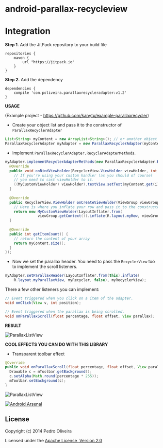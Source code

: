 android-parallax-recycleview
============================

**Integration**
====

**Step 1.** Add the JitPack repository to your build file

   	repositories {
   	    maven {
   	        url "https://jitpack.io"
   	    }
   	}
   	
**Step 2.** Add the dependency

    dependencies {
    	compile 'com.poliveira.parallaxrecycleradapter:v1.2'
    }




**USAGE**

(Example project - https://github.com/kanytu/example-parallaxrecycler)


 - Create your object list and pass it to the constructor of `ParallaxRecyclerAdapter`

```java
List<String> myContent = new ArrayList<String>(); // or another object list
ParallaxRecyclerAdapter myAdapter = new ParallaxRecyclerAdapter(myContent); // pass the list to the constructor
```

 - Implement `ParallaxRecyclerAdapter.RecyclerAdapterMethods`.

```java
myAdapter.implementRecyclerAdapterMethods(new ParallaxRecyclerAdapter.RecyclerAdapterMethods() {
  @Override
  public void onBindViewHolder(RecyclerView.ViewHolder viewHolder, int i) {
    // If you're using your custom handler (as you should of course) 
    // you need to cast viewHolder to it.
    ((MyCustomViewHolder) viewHolder).textView.setText(myContent.get(i)); // your bind holder routine.
  }
  
  @Override
  public RecyclerView.ViewHolder onCreateViewHolder(ViewGroup viewGroup, int i) {
    // Here is where you inflate your row and pass it to the constructor of your ViewHolder
    return new MyCustomViewHolder(LayoutInflater.from(
               viewGroup.getContext()).inflate(R.layout.myRow, viewGroup, false));
  }
  
  @Override
  public int getItemCount() {
    // return the content of your array
    return myContent.size();
  }
});
```

 - Now we set the parallax header. You need to pass the `RecyclerView` too to implement the scroll listeners.

```java
myAdapter.setParallaxHeader(LayoutInflater.from(this).inflate(
    R.layout.myParallaxView, myRecycler, false), myRecyclerView);
```

There a few other listeners you can implement:

```java
// Event triggered when you click on a item of the adapter.
void onClick(View v, int position); 

// Event triggered when the parallax is being scrolled.
void onParallaxScroll(float percentage, float offset, View parallax); 
```

**RESULT**

![ParallaxListView](https://raw.githubusercontent.com/kanytu/android-parallax-recycleview/master/screenshots/screenshot.gif)


**COOL EFFECTS YOU CAN DO WITH THIS LIBRARY**

 - Transparent toolbar effect

```java
@Override
public void onParallaxScroll(float percentage, float offset, View parallax) {
  Drawable c = mToolbar.getBackground();
  c.setAlpha(Math.round(percentage * 255));
  mToolbar.setBackground(c);
}
```

![ParallaxListView](https://raw.githubusercontent.com/kanytu/android-parallax-recycleview/master/screenshots/parallaxtoolbar.gif)


[![Android Arsenal](https://img.shields.io/badge/Android%20Arsenal-android--parallax--recyclerview-brightgreen.svg?style=flat)](https://android-arsenal.com/details/3/1095)


## License
Copyright (c) 2014 Pedro Oliveira

Licensed under the [Apache License, Version 2.0](http://www.apache.org/licenses/LICENSE-2.0.html)

